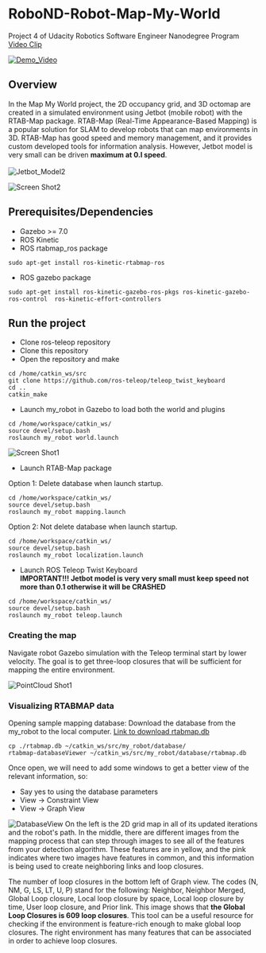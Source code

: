 # RoboND-Robot-Map-My-World

Project 4 of Udacity Robotics Software Engineer Nanodegree Program [Video Clip](https://youtu.be/u6Ax9PQRKWU)


[![Demo_Video](/videos/RoboND-Robot-Map-My-World.gif)](https://youtu.be/u6Ax9PQRKWU)

## Overview  
In the Map My World project, the 2D occupancy grid, and 3D octomap are created in a simulated environment using Jetbot (mobile robot) with the RTAB-Map package.
RTAB-Map (Real-Time Appearance-Based Mapping) is a popular solution for SLAM to develop robots that can map environments in 3D. RTAB-Map has good speed and memory management, and it provides custom developed tools for information analysis. 
However, Jetbot model is very small can be driven **maximum at 0.l speed**.</br></br>
![Jetbot_Model2](images/jetbot_model_2_small.png)  

![Screen Shot2](images/2D_occupancy_grid_path_small.png) 

## Prerequisites/Dependencies  
* Gazebo >= 7.0  
* ROS Kinetic  
* ROS rtabmap_ros package  
```
sudo apt-get install ros-kinetic-rtabmap-ros
```

* ROS gazebo package  
```
sudo apt-get install ros-kinetic-gazebo-ros-pkgs ros-kinetic-gazebo-ros-control  ros-kinetic-effort-controllers
```

## Run the project  
* Clone ros-teleop repository
* Clone this repository
* Open the repository and make  
```
cd /home/catkin_ws/src
git clone https://github.com/ros-teleop/teleop_twist_keyboard
cd ..
catkin_make
```

* Launch my_robot in Gazebo to load both the world and plugins  
```
cd /home/workspace/catkin_ws/
source devel/setup.bash
roslaunch my_robot world.launch
```  
![Screen Shot1](images/gazibo_sim_small.png) 

* Launch RTAB-Map package  

Option 1: Delete database when launch startup.
```
cd /home/workspace/catkin_ws/
source devel/setup.bash
roslaunch my_robot mapping.launch
```  
Option 2: Not delete database when launch startup.
```
cd /home/workspace/catkin_ws/
source devel/setup.bash
roslaunch my_robot localization.launch
```  

* Launch ROS Teleop Twist Keyboard</br>
**IMPORTANT!!! Jetbot model is very very small must keep speed not more than 0.1 otherwise it will be CRASHED**
```
cd /home/workspace/catkin_ws/
source devel/setup.bash
roslaunch my_robot teleop.launch
```  
### Creating the map
Navigate robot Gazebo simulation with the Teleop terminal start by lower velocity. The goal is to get three-loop closures that will be sufficient for mapping the entire environment. </br> 

![PointCloud Shot1](images/pointcloud_small.png) 


### Visualizing RTABMAP data
Opening sample mapping database:
Download the database from the my_robot to the local computer. [Link to download rtabmap.db](https://drive.google.com/file/d/1GiLPXxCMNAwcNP0wBklw8C7O_VvoNSE4/view?usp=sharing)
```
cp ./rtabmap.db ~/catkin_ws/src/my_robot/database/
rtabmap-databaseViewer ~/catkin_ws/src/my_robot/database/rtabmap.db
```  
Once open, we will need to add some windows to get a better view of the relevant information, so:
* Say yes to using the database parameters
* View -> Constraint View
* View -> Graph View

![DatabaseView](images/rtabmap_db_1118.png)
On the left is the 2D grid map in all of its updated iterations and the robot's path. In the middle, there are different images from the mapping process that can step through images to see all of the features from your detection algorithm. These features are in yellow, and the pink indicates where two images have features in common, and this information is being used to create neighboring links and loop closures.

The number of loop closures in the bottom left of Graph view. The codes (N, NM, G, LS, LT, U, P) stand for the following: Neighbor, Neighbor Merged, Global Loop closure, Local loop closure by space, Local loop closure by time, User loop closure, and Prior link. This image shows that **the Global Loop Closures is 609 loop closures**. This tool can be a useful resource for checking if the environment is feature-rich enough to make global loop closures. The right environment has many features that can be associated in order to achieve loop closures.

